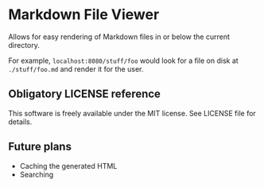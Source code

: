 # Markdown File Viewer

Allows for easy rendering of Markdown files in or below the current directory.

For example, `localhost:8080/stuff/foo` would look for a file on disk at
`./stuff/foo.md` and render it for the user.

## Obligatory LICENSE reference

This software is freely available under the MIT license. See LICENSE file for
details.

## Future plans

- Caching the generated HTML
- Searching
